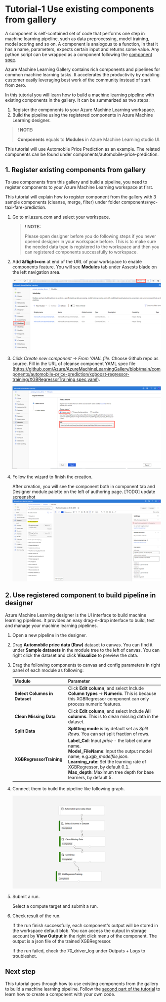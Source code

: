 # Tutorial-1 Use existing components from gallery

A component is self-contained set of code that performs one step in machine learning pipeline, such as data preprocessing, model training, model scoring and so on. A component is analogous to a function, in that it has a name, parameters, expects certain input and returns some value. Any python script can be wrapped as a component following the [component spec](component-spec-definition.md).

Azure Machine Learning Gallery contains rich components and pipelines for common machine learning tasks. It accelerates the productivity by enabling customer easily leveraging best work of the community instead of start from zero. 

In this tutorial you will learn how to build a machine learning pipeline with existing components in the gallery. It can be summarized as two steps:
 1. Register the components to your Azure Machine Learning workspace.
 2. Build the pipeline using the registered components in Azure Machine Learning designer.

> **! NOTE:**  
>
> **Components** equals to **Modules** in Azure Machine Learning studio UI.

This tutorial will use Automobile Price Prediction as an example. The related components can be found under components/automobile-price-prediction.


## 1. Register existing components from gallery

To use components from this gallery and build a pipeline, you need to register components to your Azure Machine Learning workspace at first.

This tutorial will explain how to register component from the gallery with 3 sample components (cleanse, merge, filter) under folder components/nyc-taxi-fare-prediction.

1. Go to ml.azure.com and select your workspace.

    > **! NOTE:**  
    >
    > Please open designer before you do following steps if you never opened designer in your workspace before. This is to make sure the needed data type is registered to the workspace and then you can registered components successfully to workspace.  

1. Add **&flight=cm** at end of the URL of your workspace to enable components feature. You will see **Modules** tab under Assests blade on the left navigation area. 

    ![create-component](./media/aml-studio-flight.PNG)
    
1. Click *Create new component -> From YAML file*. Choose Github repo as source. Fill in the URL of cleanse component YAML spec file (https://github.com/Azure/AzureMachineLearningGallery/blob/main/components/automobile-price-prediction/xgboost-regressor-training/XGBRegressorTraining.spec.yaml).

    ![create-component](./media/create-component.PNG)
    

1. Follow the wizard to finish the creation. 
    
    After creation, you will see the component both in component tab and Designer module palette on the left of authoring page. 
    [TODO] update screenshot
    ![registered-component](./media/module-tree.PNG)


## 2. Use registered component to build pipeline in designer

Azure Machine Learning designer is the UI interface to build machine learning pipelines. It provides an easy drag-n-drop interface to build, test and manage your machine learning pipelines. 

1. Open a new pipeline in the designer.

1. Drag **Automobile price data (Raw)** dataset to canvas. You can find it under **Sample datasets** in the module tree to the left of canvas. You can right click the dataset and click **Visualize** to preview the data.

1. Drag the following components to canvas and config parameters in right panel of each module as following:

    |Module|Parameter|
    |---|---|
    |**Select Columns in Dataset**| Click **Edit column**, and select Include **Column types** -> **Numeric**. This is because this XGBRegressor component can only process numeric features.
    |**Clean Missing Data**| Click **Edit column**, and select Include **All columns**. This is to clean missing data in the dataset.
    |**Split Data**| **Splitting mode** is by default set as *Split Rows*. You can set split fraction of rows.
    |**XGBRegressorTraining**| **Label_Col**: Input *price* - the label column name.</br> **Model_FileName**: Input the output model name, e.g.*xgb_modelfile.json*.</br> **Learning_rate**: Set the learning rate of XGBRegressor, by default 0.1. </br> **Max_depth**: Maximum tree depth for base learners, by default 5.


1. Connect them to build the pipeline like following graph. 

    ![tutorial1-pipeline](./media/tutorial1-pipeline.PNG)

1. Submit a run.
    
    Select a compute target and submit a run. 

1. Check result of the run.
    
    If the run finish successfully, each component's output will be stored in the workspace default blob. 
    You can access the output in storage account by **View Output** in the right click menu of the component. The output is a json file of the trained XGBRegressor.

    If the run failed, check the 70_driver_log under Outputs + Logs to troubleshot. 
  




## Next step
This tutorial goes through how to use existing components from the gallery to build a machine learning pipeline. Follow the [second part of the tutorial](./tutorial2-create-your-component.md) to learn how to create a component with your own code. 
